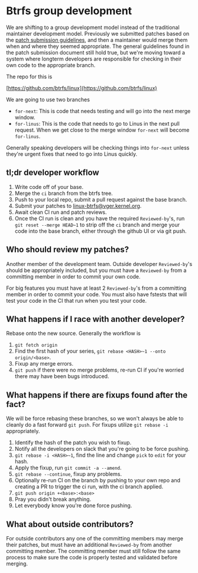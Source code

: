 # Btrfs group development

We are shifting to a group development model instead of the traditional
maintainer development model.  Previously we submitted patches based on the
[patch submission guidelines](patch-submission.md), and then a maintainer would
merge them when and where they seemed appropriate.  The general guidelines found
in the patch submission document still hold true, but we're moving toward a
system where longterm developers are responsible for checking in their own code
to the appropriate branch.

The repo for this is

[https://github.com/btrfs/linux](https://github.com/btrfs/linux)

We are going to use two branches

 - `for-next`: This is code that needs testing and will go into the next merge
   window.
 - `for-linus`: This is the code that needs to go to Linus in the next pull
   request.  When we get close to the merge window `for-next` will become
   `for-linus`.

Generally speaking developers will be checking things into `for-next` unless
they're urgent fixes that need to go into Linus quickly.

## tl;dr developer workflow

1. Write code off of your base.
2. Merge the `ci` branch from the btrfs tree.
3. Push to your local repo, submit a pull request against the base branch.
4. Submit your patches to linux-btrfs@vger.kernel.org.
5. Await clean CI run and patch reviews.
6. Once the CI run is clean and you have the required `Reviewed-by`'s, run `git
   reset --merge HEAD~1` to strip off the `ci` branch and merge your code into
   the base branch, either through the github UI or via git push.

## Who should review my patches?

Another member of the development team.  Outside developer `Reviewed-by`'s
should be appropriately included, but you must have a `Reviewed-by` from a
committing member in order to commit your own code.

For big features you must have at least 2 `Reviewed-by`'s from a committing
member in order to commit your code.  You must also have fstests that will test
your code in the CI that run when you test your code.

## What happens if I race with another developer?

Rebase onto the new source.  Generally the workflow is

1. `git fetch origin`
2. Find the first hash of your series, `git rebase <HASH>~1 --onto
   origin/<base>`.
3. Fixup any merge errors.
4. `git push` if there were no merge problems, re-run CI if you're worried there
   may have been bugs introduced.

## What happens if there are fixups found after the fact?

We will be force rebasing these branches, so we won't always be able to cleanly
do a fast forward `git push`.  For fixups utilize `git rebase -i` appropriately.

1. Identify the hash of the patch you wish to fixup.
2. Notify all the developers on slack that you're going to be force pushing.
3. `git rebase -i <HASH>~1`, find the line and change `pick` to `edit` for your
   hash.
4. Apply the fixup, run `git commit -a --amend`.
5. `git rebase --continue`, fixup any problems.
6. Optionally re-run CI on the branch by pushing to your own repo and creating a
   PR to trigger the ci run, with the ci branch applied.
6. `git push origin +<base>:<base>`
7. Pray you didn't break anything.
8. Let everybody know you're done force pushing.

## What about outside contributors?

For outside contributors any one of the committing members may merge their
patches, but must have an additional `Reviewed-by` from another committing
member.  The committing member must still follow the same process to make sure
the code is properly tested and validated before merging.
